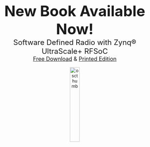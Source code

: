 <p align="center">
    <font size=7><b>New Book Available Now!</b></font size>
    <br>
    <font size=5>Software Defined Radio with Zynq® UltraScale+ RFSoC</font size>
    <br>
    <font size=4><a href="https://rfsocbook.com/">Free Download</a> & <a href="https://www.amazon.com/Software-Defined-Radio-Ultrascale-RFSoC/dp/1739588606?keywords=zynq+rfsoc&qid=1673452844&sprefix=%2Caps%2C137&sr=8-1&linkCode=ll1&tag=thzybo-20&linkId=0bf245a543fd4af4625086df4c190928&language=en_US&ref_=as_li_ss_tl">Printed Edition</a></font size>
    <br> <br>
    <img src="https://www.rfsocbook.com/wp-content/uploads/2022/12/RFSoCBookCover_web-600x740.png" alt="oscthumb" style="width: 25%" border="0"/>
    <br>
</p>
